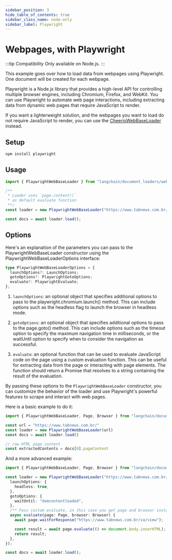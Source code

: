 ```yaml
---
sidebar_position: 3
hide_table_of_contents: true
sidebar_class_name: node-only
sidebar_label: Playwright
---
```


# Webpages, with Playwright

:::tip Compatibility
Only available on Node.js.
:::

This example goes over how to load data from webpages using Playwright. One document will be created for each webpage.

Playwright is a Node.js library that provides a high-level API for controlling multiple browser engines, including Chromium, Firefox, and WebKit. You can use Playwright to automate web page interactions, including extracting data from dynamic web pages that require JavaScript to render.

If you want a lighterweight solution, and the webpages you want to load do not require JavaScript to render, you can use the [CheerioWebBaseLoader](./web_cheerio.md) instead.

## Setup

```bash npm2yarn
npm install playwright
```

## Usage

```typescript
import { PlaywrightWebBaseLoader } from "langchain/document_loaders/web/playwright";

/**
 * Loader uses `page.content()`
 * as default evaluate function
 **/
const loader = new PlaywrightWebBaseLoader("https://www.tabnews.com.br/");

const docs = await loader.load();
```

## Options

Here's an explanation of the parameters you can pass to the PlaywrightWebBaseLoader constructor using the PlaywrightWebBaseLoaderOptions interface:

```typescript
type PlaywrightWebBaseLoaderOptions = {
  launchOptions?: LaunchOptions;
  gotoOptions?: PlaywrightGotoOptions;
  evaluate?: PlaywrightEvaluate;
};
```

1. `launchOptions`: an optional object that specifies additional options to pass to the playwright.chromium.launch() method. This can include options such as the headless flag to launch the browser in headless mode.

2. `gotoOptions`: an optional object that specifies additional options to pass to the page.goto() method. This can include options such as the timeout option to specify the maximum navigation time in milliseconds, or the waitUntil option to specify when to consider the navigation as successful.

3. `evaluate`: an optional function that can be used to evaluate JavaScript code on the page using a custom evaluation function. This can be useful for extracting data from the page or interacting with page elements. The function should return a Promise that resolves to a string containing the result of the evaluation.

By passing these options to the `PlaywrightWebBaseLoader` constructor, you can customize the behavior of the loader and use Playwright's powerful features to scrape and interact with web pages.

Here is a basic example to do it:

```typescript
import { PlaywrightWebBaseLoader, Page, Browser } from "langchain/document_loaders/web/playwright";

const url = "https://www.tabnews.com.br/"
const loader = new PlaywrightWebBaseLoader(url)
const docs = await loader.load()

// raw HTML page content
const extractedContents = docs[0].pageContent
```

And a more advanced example:

```typescript
import { PlaywrightWebBaseLoader, Page, Browser } from "langchain/document_loaders/web/playwright";

const loader = new PlaywrightWebBaseLoader("https://www.tabnews.com.br/", {
  launchOptions: {
    headless: true,
  },
  gotoOptions: {
    waitUntil: "domcontentloaded",
  },
  /** Pass custom evaluate, in this case you get page and browser instances */
  async evaluate(page: Page, browser: Browser) {
    await page.waitForResponse("https://www.tabnews.com.br/va/view");

    const result = await page.evaluate(() => document.body.innerHTML);
    return result;
  },
});

const docs = await loader.load();
```
